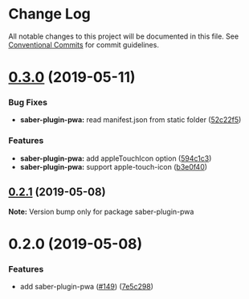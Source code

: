 # Change Log

All notable changes to this project will be documented in this file.
See [Conventional Commits](https://conventionalcommits.org) for commit guidelines.

# [0.3.0](https://github.com/egoist/saber/compare/saber-plugin-pwa@0.2.1...saber-plugin-pwa@0.3.0) (2019-05-11)

### Bug Fixes

- **saber-plugin-pwa:** read manifest.json from static folder ([52c22f5](https://github.com/egoist/saber/commit/52c22f5))

### Features

- **saber-plugin-pwa:** add appleTouchIcon option ([594c1c3](https://github.com/egoist/saber/commit/594c1c3))
- **saber-plugin-pwa:** support apple-touch-icon ([b3e0f40](https://github.com/egoist/saber/commit/b3e0f40))

## [0.2.1](https://github.com/egoist/saber/compare/saber-plugin-pwa@0.2.0...saber-plugin-pwa@0.2.1) (2019-05-08)

**Note:** Version bump only for package saber-plugin-pwa

# 0.2.0 (2019-05-08)

### Features

- add saber-plugin-pwa ([#149](https://github.com/egoist/saber/issues/149)) ([7e5c298](https://github.com/egoist/saber/commit/7e5c298))
